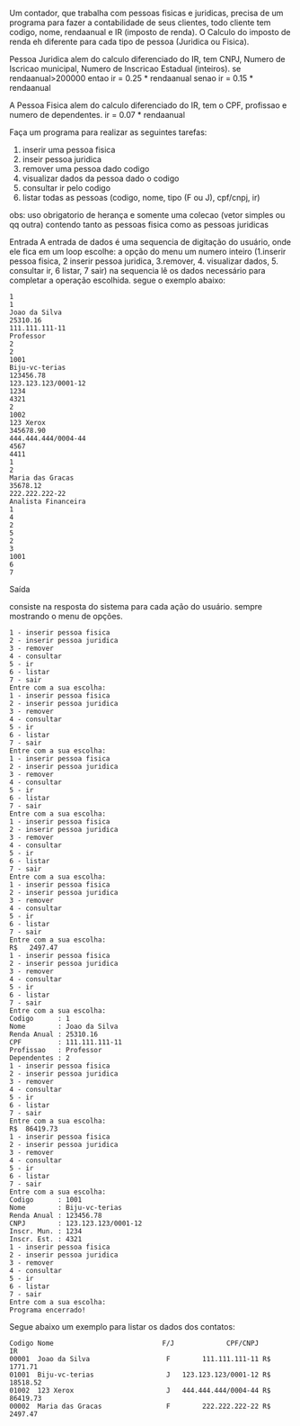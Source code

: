 Um contador, que trabalha com pessoas fisicas e juridicas, precisa de um programa para fazer a contabilidade de seus clientes, todo cliente tem codigo, nome, rendaanual e IR (imposto de renda). O Calculo do imposto de renda eh diferente para cada tipo de pessoa (Juridica ou Fisica).

Pessoa Juridica alem do calculo diferenciado do IR, tem CNPJ, Numero de Iscricao municipal, Numero de Inscricao Estadual (inteiros).
se rendaanual>200000 entao ir = 0.25 * rendaanual senao ir = 0.15 * rendaanual

A Pessoa Fisica alem do calculo diferenciado do IR, tem o CPF, profissao e numero de dependentes.
ir = 0.07 * rendaanual

Faça um programa para realizar as seguintes tarefas: 
1. inserir uma pessoa fisica
2. inseir pessoa juridica
3. remover uma pessoa dado codigo
4. visualizar dados da pessoa dado o codigo
5. consultar ir pelo codigo
6. listar todas as pessoas (codigo, nome, tipo (F ou J), cpf/cnpj, ir)

obs: uso obrigatorio de herança e somente uma colecao (vetor simples ou qq outra) contendo tanto as pessoas fisica como as pessoas juridicas

Entrada
A entrada de dados é uma sequencia de digitação do usuário, onde ele fica em um loop escolhe:
a opção do menu um numero inteiro (1.inserir pessoa fisica, 2 inserir pessoa juridica, 3.remover, 4. visualizar dados, 5. consultar ir, 6 listar, 7 sair)
na sequencia lê os dados necessário para completar a operação escolhida.
segue o exemplo abaixo:
```
1
1
Joao da Silva
25310.16
111.111.111-11
Professor
2
2
1001
Biju-vc-terias
123456.78
123.123.123/0001-12
1234
4321
2
1002
123 Xerox 
345678.90
444.444.444/0004-44
4567
4411
1
2
Maria das Gracas
35678.12
222.222.222-22
Analista Financeira
1
4
2
5
2
3
1001
6
7
```

Saída

consiste na resposta do sistema para cada ação do usuário. sempre mostrando o menu de opções.
```
1 - inserir pessoa fisica
2 - inserir pessoa juridica
3 - remover
4 - consultar
5 - ir
6 - listar
7 - sair
Entre com a sua escolha:
1 - inserir pessoa fisica
2 - inserir pessoa juridica
3 - remover
4 - consultar
5 - ir
6 - listar
7 - sair
Entre com a sua escolha:
1 - inserir pessoa fisica
2 - inserir pessoa juridica
3 - remover
4 - consultar
5 - ir
6 - listar
7 - sair
Entre com a sua escolha:
1 - inserir pessoa fisica
2 - inserir pessoa juridica
3 - remover
4 - consultar
5 - ir
6 - listar
7 - sair
Entre com a sua escolha:
1 - inserir pessoa fisica
2 - inserir pessoa juridica
3 - remover
4 - consultar
5 - ir
6 - listar
7 - sair
Entre com a sua escolha:
R$   2497.47
1 - inserir pessoa fisica
2 - inserir pessoa juridica
3 - remover
4 - consultar
5 - ir
6 - listar
7 - sair
Entre com a sua escolha:
Codigo      : 1
Nome        : Joao da Silva
Renda Anual : 25310.16
CPF         : 111.111.111-11
Profissao   : Professor
Dependentes : 2
1 - inserir pessoa fisica
2 - inserir pessoa juridica
3 - remover
4 - consultar
5 - ir
6 - listar
7 - sair
Entre com a sua escolha:
R$  86419.73
1 - inserir pessoa fisica
2 - inserir pessoa juridica
3 - remover
4 - consultar
5 - ir
6 - listar
7 - sair
Entre com a sua escolha:
Codigo      : 1001
Nome        : Biju-vc-terias
Renda Anual : 123456.78
CNPJ        : 123.123.123/0001-12
Inscr. Mun. : 1234
Inscr. Est. : 4321
1 - inserir pessoa fisica
2 - inserir pessoa juridica
3 - remover
4 - consultar
5 - ir
6 - listar
7 - sair
Entre com a sua escolha:
Programa encerrado!
```

Segue abaixo um exemplo para listar os dados dos contatos:
```
Codigo Nome                           F/J             CPF/CNPJ           IR
00001  Joao da Silva                   F        111.111.111-11 R$   1771.71
01001  Biju-vc-terias                  J   123.123.123/0001-12 R$  18518.52
01002  123 Xerox                       J   444.444.444/0004-44 R$  86419.73
00002  Maria das Gracas                F        222.222.222-22 R$   2497.47
```